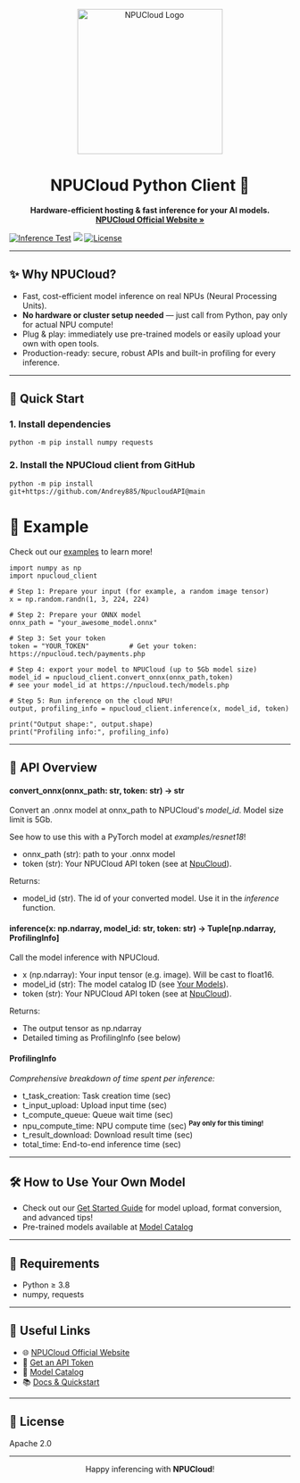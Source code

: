 <p align="center">
  <img src="https://npucloud.tech/img/logo.png" alt="NPUCloud Logo" width="260"/>
</p>

<h1 align="center">NPUCloud Python Client 🚀</h1>

<p align="center">
  <b>Hardware-efficient hosting & fast inference for your AI models.</b><br>
  <a href="https://npucloud.tech/"><strong>NPUCloud Official Website »</strong></a>
</p>


<p align="center">

  [![Inference Test](https://github.com/Andrey885/NpucloudAPI/actions/workflows/inference-test.yml/badge.svg)](https://github.com/Andrey885/NpucloudAPI/actions/workflows/inference-test.yml)
  <a href="https://npucloud.tech/"><img src="https://img.shields.io/badge/powered%20by-NPUCloud-orange?logo=thunder"></a>
  <a href="https://github.com/Andrey885/NpucloudAPI/blob/main/LICENSE"><img src="https://img.shields.io/badge/License-Apache--2.0-green.svg" alt="License"></a>
</p>

---

## ✨ Why NPUCloud?

- Fast, cost-efficient model inference on real NPUs (Neural Processing Units).
- <b>No hardware or cluster setup needed</b> &mdash; just call from Python, pay only for actual NPU compute!
- Plug & play: immediately use pre-trained models or easily upload your own with open tools.
- Production-ready: secure, robust APIs and built-in profiling for every inference.

---

## 🚀 Quick Start

### 1. Install dependencies
```
python -m pip install numpy requests
```
### 2. Install the NPUCloud client from GitHub
```
python -m pip install git+https://github.com/Andrey885/NpucloudAPI@main
```
# 📖 Example
Check out our <a href=https://github.com/Andrey885/NpucloudAPI/tree/main/examples> examples</a> to learn more!

```
import numpy as np
import npucloud_client

# Step 1: Prepare your input (for example, a random image tensor)
x = np.random.randn(1, 3, 224, 224)

# Step 2: Prepare your ONNX model
onnx_path = "your_awesome_model.onnx"

# Step 3: Set your token
token = "YOUR_TOKEN"          # Get your token: https://npucloud.tech/payments.php

# Step 4: export your model to NPUCloud (up to 5Gb model size)
model_id = npucloud_client.convert_onnx(onnx_path,token)
# see your model_id at https://npucloud.tech/models.php

# Step 5: Run inference on the cloud NPU!
output, profiling_info = npucloud_client.inference(x, model_id, token)

print("Output shape:", output.shape)
print("Profiling info:", profiling_info)
```
---

## 🧩 API Overview
#### convert_onnx(onnx_path: str, token: str) -> str
Convert an .onnx model at onnx_path to NPUCloud's _model_id_. Model size limit is 5Gb.

See how to use this with a PyTorch model at _examples/resnet18_!

- onnx_path (str): path to your .onnx model
- token (str): Your NPUCloud API token (see at [NpuCloud](https://npucloud.tech/payments.php)).

Returns:
- model_id (str). The id of your converted model. Use it in the _inference_ function.

#### inference(x: np.ndarray, model_id: str, token: str) -> Tuple[np.ndarray, ProfilingInfo]
Call the model inference with NPUCloud.

- x (np.ndarray): Your input tensor (e.g. image). Will be cast to float16.
- model_id (str): The model catalog ID (see [Your Models](https://npucloud.tech/models.php)).
- token (str): Your NPUCloud API token (see at [NpuCloud](https://npucloud.tech/payments.php)).

Returns:  
- The output tensor as np.ndarray
- Detailed timing as ProfilingInfo (see below)

#### ProfilingInfo  
_Comprehensive breakdown of time spent per inference:_

- t_task_creation: Task creation time (sec)
- t_input_upload: Upload input time (sec)
- t_compute_queue: Queue wait time (sec)
- npu_compute_time: NPU compute time (sec) <sup><strong>Pay only for this timing!</strong></sup>
- t_result_download: Download result time (sec)
- total_time: End-to-end inference time (sec)

---

## 🛠️ How to Use Your Own Model

- Check out our [Get Started Guide](https://npucloud.tech/docs/get_started.php) for model upload, format conversion, and advanced tips!
- Pre-trained models available at [Model Catalog](https://npucloud.tech/docs/pretrained_models.php)

---

## 🤝 Requirements

- Python ≥ 3.8
- numpy, requests

---

## 🔗 Useful Links

- 🌐 [NPUCloud Official Website](https://npucloud.tech/dashboard.php)
- 📖 [Get an API Token](https://npucloud.tech/payments.php)
- 🤖 [Model Catalog](https://npucloud.tech/docs/pretrained_models.php)
- 📚 [Docs & Quickstart](https://npucloud.tech/docs/get_started.php)

---

## 📜 License

Apache 2.0

---

<p align="center">
Happy inferencing with <b>NPUCloud</b>!<br>
</p>
